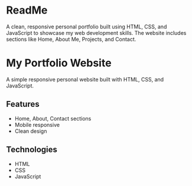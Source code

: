 # ReadMe
A clean, responsive personal portfolio built using HTML, CSS, and JavaScript to showcase my web development skills. The website includes sections like Home, About Me, Projects, and Contact.

# My Portfolio Website
A simple responsive personal website built with HTML, CSS, and JavaScript.

## Features
- Home, About, Contact sections
- Mobile responsive
- Clean design

## Technologies
- HTML
- CSS
- JavaScript
